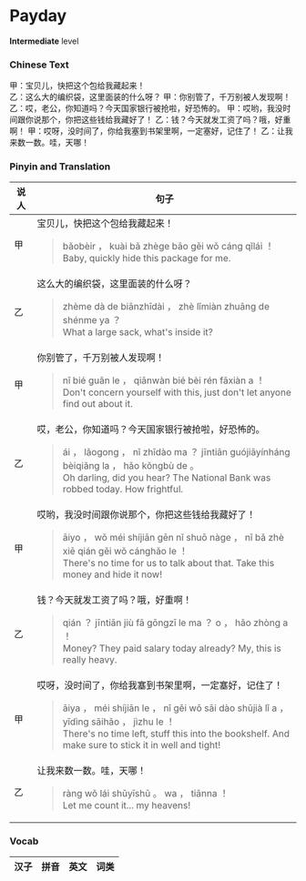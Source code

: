 # Payday
**Intermediate** level
### Chinese Text
甲：宝贝儿，快把这个包给我藏起来！<br />乙：这么大的编织袋，这里面装的什么呀？
甲：你别管了，千万别被人发现啊！
乙：哎，老公，你知道吗？今天国家银行被抢啦，好恐怖的。
甲：哎哟，我没时间跟你说那个，你把这些钱给我藏好了！
乙：钱？今天就发工资了吗？哦，好重啊！
甲：哎呀，没时间了，你给我塞到书架里啊，一定塞好，记住了！
乙：让我来数一数。哇，天哪！

### Pinyin and Translation
|说人|句子|
|----|----|
|甲|宝贝儿，快把这个包给我藏起来！<blockquote>bǎobèir ， kuài bǎ zhège bāo gěi wǒ cáng qǐlái ！<br />Baby, quickly hide this package for me.</blockquote>|
|乙|这么大的编织袋，这里面装的什么呀？<blockquote>zhème dà de biānzhīdài ， zhè lǐmiàn zhuāng de shénme ya ？<br />What a large sack, what's inside it?</blockquote>|
|甲|你别管了，千万别被人发现啊！<blockquote>nǐ bié guǎn le ， qiānwàn bié bèi rén fāxiàn a ！<br />Don't concern yourself with this, just don't let anyone find out about it.</blockquote>|
|乙|哎，老公，你知道吗？今天国家银行被抢啦，好恐怖的。<blockquote>ái ， lǎogong ， nǐ zhīdào ma ？ jīntiān guójiāyínháng bèiqiǎng la ， hǎo kǒngbù de 。<br />Oh darling, did you hear? The National Bank was robbed today. How frightful.</blockquote>|
|甲|哎哟，我没时间跟你说那个，你把这些钱给我藏好了！<blockquote>āiyo ， wǒ méi shíjiān gēn nǐ shuō nàge ， nǐ bǎ zhè xiē qián gěi wǒ cánghǎo le ！<br />There's no time for us to talk about that. Take this money and hide it now!</blockquote>|
|乙|钱？今天就发工资了吗？哦，好重啊！<blockquote>qián ？ jīntiān jiù fā gōngzī le ma ？ o ， hǎo zhòng a ！<br />Money? They paid salary today already? My, this is really heavy.</blockquote>|
|甲|哎呀，没时间了，你给我塞到书架里啊，一定塞好，记住了！<blockquote>āiya ， méi shíjiān le ， nǐ gěi wǒ sāi dào shūjià lǐ a ， yīdìng sāihǎo ， jìzhu le ！<br />There's no time left, stuff this into the bookshelf. And make sure to stick it in well and tight!</blockquote>|
|乙|让我来数一数。哇，天哪！<blockquote>ràng wǒ lái shǔyīshǔ 。 wa ， tiānna ！<br />Let me count it... my heavens!</blockquote>|
### Vocab
|汉子|拼音|英文|词类|
|----|----|----|----|